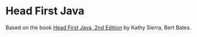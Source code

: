 # Head First Java

Based on the book [Head First Java, 2nd Edition](https://www.amazon.com/Head-First-Java-Kathy-Sierra/dp/0596009208/ref=sr_1_1?ie=UTF8&qid=1490230366&sr=8-1&keywords=head+first+java) by Kathy Sierra, Bert Bates.
